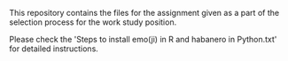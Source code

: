 This repository contains the files for the assignment given as a part of the selection process for the work study position.

Please check the 'Steps to install emo(ji) in R and habanero in Python.txt' for detailed instructions.


